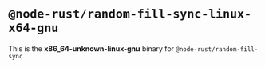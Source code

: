 # `@node-rust/random-fill-sync-linux-x64-gnu`

This is the **x86_64-unknown-linux-gnu** binary for `@node-rust/random-fill-sync`
